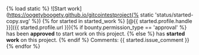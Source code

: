 {% load static %}
![Start work](https://oogetyboogety.github.io/gitcointestproject{% static 'status/started-copy.svg' %})
{% for started in started_work %} 
[@{{ started.profile.handle }}]({{ started.profile.url }}){% if bounty.permission_type == 'approval' %} has been __approved__ to start work on this project. {% else %} has __started work__ on this project. {% endif %}
Comments: {{ started.issue_comment }}
{% endfor %}
